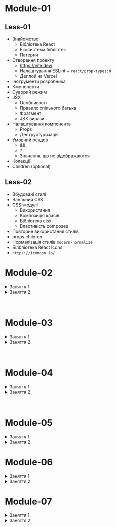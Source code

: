 # Module-01

## Less-01

- Знайомство
  - Бібліотека React
  - Екосистема бібліотек
  - Патерни
- Створення проекту
  - https://vite.dev/
  - Налаштування ESLint + `react/prop-types:0`
  - Деплой на Vercel
- Інструменти розробника
- Кмопоненти
- Суворий режим
- JSX
  - Особливості
  - Прааило спільного батька
  - Фрагмент
  - JSX вирази
- Налаштування компонента
  - Props
  - Деструктуризація
- Умовний рендер
  - &&
  - ? :
  - Значення, що не відображаются
- Колекції
- Children (optional)

## Less-02

- Вбудовані стилі
- Ванльний CSS
- CSS-модулі
  - Використання
  - Композиція класів
  - Бібліотека clsx
  - Властивість composes
- Повторне використання стилів
- props.children
- Нормалізація стилів `modern-normalize`
- Білбліотека React Icons
- `https://icomoon.io/`

# Module-02

<details>
  <summary>Заняття 1</summary>
<ul>
    <li>Обробка подій</li>
    <ul>
        <li>Посилання на ф-ю</li>
        <li>Анонімний колбек</li>
        <li>Обʼєкт події</li>
    </ul>
    <li>Стан компонента</li>
    <ul>
        <li>Рективність</li>
        <li>useState</li>
        <li>Асинхронність оновлення стану</li>
        <li>Ізоляція стану</li>
        <li>Підняття стану</li>
        <li>Декілька станів</li>
        <li>Оновлення обʼєктів</li>
    </ul>
</ul>
</details>

<details>
  <summary>Заняття 2</summary>
<ul>
    <li>Життєвий цикл компонента</li>
    <ul>
        <li>Монтування</li>
        <li>Оновлення</li>
        <li>Розмонтування</li>
    </ul>
    <li>Хук <code>useEffect</code></li>
    <ul>
        <li>Монтування та суворий режим</li>
        <li>Розмонування та очищення ефекту</li>
        <li>Оновлення</li>
        <li>Декілька ефектів</li>
    </ul>
    <li>Робота з <code>localeStorage</code></li>
    <ul>
        <li>Запис</li>
        <li>Читання через <code>useState(callback)</code></li>
    </ul>
</ul>
</details>
<br/>
<br/>

# Module-03

<details>
  <summary>Заняття 1</summary>
<ul>
    <li>Форми</li>
    <ul>
        <li>Сабміт форми <code>onSubmit</code></li>
        <li>Неконтрольована форма з <code>event.target.elements</code></li>
        <li>Очищення форми після сабміту з <code>event.target.reset()</code></li>
    </ul>
    <li>Форма як окремий компонент</li>
    <ul>
        <li>Пропс сабміту</li>
    </ul>
    <li>Хук <code>useId</code></li>
    <li>Контрольовані елементи</li>
    <ul>
        <li>Атрибути <code>value</code> та <code>onChange</code></li>
        <li>Текстове поле</li>
        <li>Елемент <code>select</code></li>
    </ul>
    <li>Контрольована форма</li>
    <ul>
        <li>Обробка сабміту у форми</li>
        <li>Очищення форми після сабміту</li>
    </ul>
</ul>
</details>

<details>
  <summary>Заняття 2</summary>
<ul>
    <li>Бібліотека <code>Formik</code></li>
    <li>Контейнер форми <code>Formik</code> та <code>Form</code></li>
    <ul>
        <li>Пропс <code>initialValues</code></li>
        <li>Пропс <code>onSubmit</code></li>
    </ul>
    <li>Поля форми <code>Field</code></li>
    <ul>
        <li>Атрибут <code>name</code></li>
        <li>Початкове значення елемнетів</li>
    </ul>
    <li>Відправка форми</li>
    <ul>
        <li>Параметри <code>values</code> та <code>actions</code></li>
        <li>Початкове значення елемнетів</li>
    </ul>
    <li>Стилізація</li>
    <li>Типи полів через пропс <code>as</code></li>
    <li>Валідація з <code>Yup</code></li>
    <ul>
        <li>Схема валідації</li>
        <li>Пропс <code>validationSchema</code></li>
        <li>Компонент <code>ErrorMessage</code></li>
    </ul>

</ul>
</details>
<br/>
<br/>

# Module-04

<details>
  <summary>Заняття 1</summary>
<ul>
    <li>HTTP-запити axios</li>
    <li><a href="https://hn.algolia.com/api"><code>https://hn.algolia.com/api</code></a></li>
    <ul>
        <li>Запит при монтуванні компонента</li>
        <li>Оголошення функції у ефекті</li>
        <li>Обробка даних запиту</li>
        <li>Відображення даних</li>
        <li>Поділ відповідальності</li>
    </ul>
    <li>Пошук через форму</li>
    <li>Індикатор завантаження</li>
    <li>Обробка помилок</li>
    <li>Пагінація</li>
</ul>
</details>

<details>
  <summary>Заняття 2</summary>
<ul>
    <li>Хук <code>useMemo</code></li>
    <li>Хук <code>useRef</code></li>
    <ul>
        <li>Створення</li>
        <li>Життєвий цикл рефа</li>
        <li>Відсутність реактивності</li>
    </ul>
    <li>Контекст</li>
    <ul>
        <li>Створення контексту</li>
        <li>Компонент <code>Provider</code></li>
        <li>Хук <code>useContext</code></li>
        <li>Кастомний компонент провайдеру</li>
    </ul>

</ul>
</details>
<br/>
<br/>

# Module-05

<details>
  <summary>Заняття 1</summary>
<ul>
    <li>Маршрутизація</li>
    <li>Компонент <code>BrowserRouter</code></li>
    <li>Компоненти <code>Route</code> та <code>Routes</code></li>
    <li>Сторінка помилки навігації</li>
    <li>Компоненти <code>Link</code> та <code>NavLink</code></li>
    <li>URL_апраметри з <code>useParams</code></li>
    <li>Вкладені маршрути та <code>Outlet</code></li>
    <li>Деплой на <code>Versel</code> у матеріалах</li>
</ul>
</details>

<details>
  <summary>Заняття 2</summary>
<ul>
    <li>Рядок запиту</li>
    <ul>
        <li>Вилучення з параметрів <code>useSearchParams</code></li>
        <li>Тип значень повертаємий методом <code>get</code></li>
        <li>Зміна рядка запиту</li>
    </ul>
    <li>Обʼєкт місцезнаходження</li>
    <ul>
        <li>Хук <code>useLocation</code></li>
        <li>Властивість <code>location.state</code></li>
    </ul>
    <li>Розділення коду</li>
    <ul>
        <li><code>lazy</code> та <code>Suspence</code></li>
    </ul>
</ul>
</details>

# Module-06

<details>
  <summary>Заняття 1</summary>
<ul>
    <li>Управління станом</li>
        <ul>
            <li>Глобальний стан</li>
            <li>Потік даних</li>
        </ul>
    <li>Встановлення <code>Redux</code> та <code>React Redux</code></li>
    <li>Стор <code>store</code></li>
        <ul>
            <li><code>Redux DevTools</code></li>
        </ul>
    <li>Підписка на стор</li>
        <ul>
            <li>Функції-селектори</li>
        </ul>
    <li>Екшени <code>ections</code></li>
        <ul>
            <li>Генератори екшенів</li>
            <li>Відправлення екшенів</li>
        </ul>
    <li>Редюсери <code>reducers</code></li>
        <ul>
            <li>Що таке редюсер</li>
            <li>Кореневий редюсер</li>
            <li>Обробка екшенів</li>
            <li>Композиція редюсерів</li>
        </ul>
</ul>
</details>

<details>
  <summary>Заняття 2</summary>
        <ul>
            <li>Слайси стану</li>
            <li>Розділення коду кореневого редюсера на редюсери слайсів</li>
            <li>Створення файлів слайсів balanceSlice.js та localeSlice.js</li>
            <li>Функція createSlice</li>
            <li>Створення слайса</li>
            <li>Властивості name та initialState</li>
            <li>Властивість reducers та case-редюсери</li>
            <li>Експорт фабрик екшенів</li>
            <li>Експорт кореневого редюсера</li>
            <li>Використання Immer для оновлення стану у case-редюсерах слайсів</li>
            <li>Бібліотека Redux Persist</li>
            <li>Створення конфігурації</li>
            <li>Створення persistor</li>
            <li>Додавання PersistGate</li>
        </ul>
</details>

# Module-07

<details>
  <summary>Заняття 1</summary>
<ul>
    <li>https://64689aefe99f0ba0a8286f54.mockapi.io/</li>
    <li>Асинхронні операції</li>
    <li>Форма стану слайса: <code>loading, error, data</code></li>
    <li>Оголошення операції <code>fetchTasks</code> через <code>createAsyncThunk</code> </li>
        <ul>
            <li>Діспатч операції у компоненті при монтуванні</li>
            <li>Екшени операції: <code>pending, fulfilled, rejected</code></li>
            <li>Обробка результату операцій у слайсі <code>xetraReducers</code></li>
            <li>Обробка запиту, що завершився з помилкою <code>rejectWithValue</code></li>
        </ul>
    <li>Операції <code>addTask</code> та <code>deleteTask</code></li>
        <ul>
            <li>Діспатч операцій у компонентах</li>
            <li>Обробка результату операцій у слайсі</li>
        </ul>
</ul>
</details>

<details>
  <summary>Заняття 2</summary>
<ul>
    <li>Функції-селектори</li>
    <li>Зберігання у файлі слайссу</li>
    <li>Найменування <code>select</code></li>
    <li>Прості селектори</li>
    <li>Складові селектори</li>
    <li>Мемоізація селекторів</li>
    <li>---</li>
    <li>AddMatcher</li>
    <li>Layout</li>
</ul>
</details>
